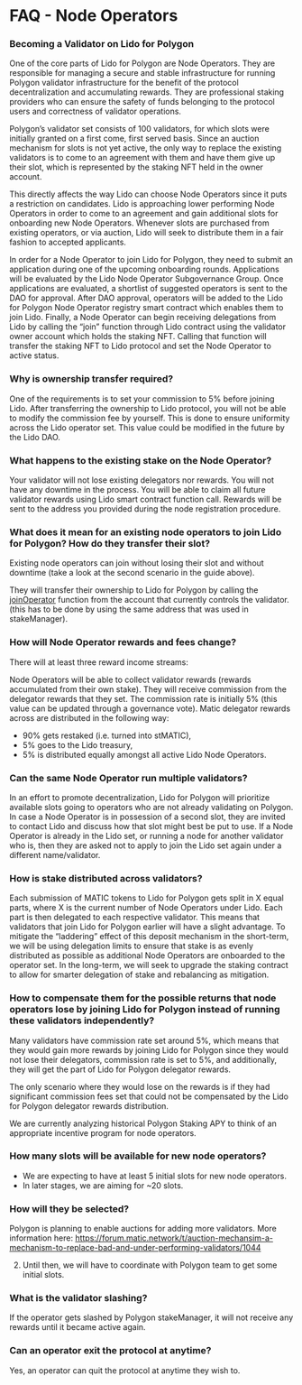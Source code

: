 # FAQ - Node Operators
<!--  -->

### Becoming a Validator on Lido for Polygon

One of the core parts of Lido for Polygon are Node Operators. They are responsible for managing a secure and stable infrastructure for running Polygon validator infrastructure for the benefit of the protocol decentralization and accumulating rewards. They are professional staking providers who can ensure the safety of funds belonging to the protocol users and correctness of validator operations.

Polygon’s validator set consists of 100 validators, for which slots were initially granted on a first come, first served basis. Since an auction mechanism for slots is not yet active, the only way to replace the existing validators is to come to an agreement with them and have them give up their slot, which is represented by the staking NFT held in the owner account.

This directly affects the way Lido can choose Node Operators since it puts a restriction on candidates. Lido is approaching lower performing Node Operators in order to come to an agreement and gain additional slots for onboarding new Node Operators. Whenever slots are purchased from existing operators, or via auction, Lido will seek to distribute them in a fair fashion to accepted applicants.

In order for a Node Operator to join Lido for Polygon, they need to submit an application during one of the upcoming onboarding rounds. Applications will be evaluated by the Lido Node Operator Subgovernance Group. Once applications are evaluated, a shortlist of suggested operators is sent to the DAO for approval. After DAO approval, operators will be added to the Lido for Polygon Node Operator registry smart contract which enables them to join Lido. Finally, a Node Operator can begin receiving delegations from Lido by calling the “join” function through Lido contract using the validator owner account which holds the staking NFT. Calling that function will transfer the staking NFT to Lido protocol and set the Node Operator to active status.

### Why is ownership transfer required?

One of the requirements is to set your commission to 5% before joining Lido. After transferring the ownership to Lido protocol, you will not be able to modify the commission fee by yourself. This is done to ensure uniformity across the Lido operator set. This value could be modified in the future by the Lido DAO.

### What happens to the existing stake on the Node Operator?

Your validator will not lose existing delegators nor rewards. You will not have any downtime in the process. You will be able to claim all future validator rewards using Lido smart contract function call. Rewards will be sent to the address you provided during the node registration procedure.

### What does it mean for an existing node operators to join Lido for Polygon? How do they transfer their slot?

Existing node operators can join without losing their slot and without downtime (take a look at the second scenario in the guide above). 

They will transfer their ownership to Lido for Polygon by calling the [joinOperator](./guides/node-operators.md) function from the account that currently controls the validator. (this has to be done by using the same address that was used in stakeManager).

### How will Node Operator rewards and fees change?

There will at least three reward income streams:

Node Operators will be able to collect validator rewards (rewards accumulated from their own stake).
They will receive commission from the delegator rewards that they set. The commission rate is initially 5% (this value can be updated through a governance vote).
Matic delegator rewards across are distributed in the following way:
- 90% gets restaked (i.e. turned into stMATIC),
- 5% goes to the Lido treasury,
- 5% is distributed equally amongst all active Lido Node Operators.

### Can the same Node Operator run multiple validators?

In an effort to promote decentralization, Lido for Polygon will prioritize available slots going to operators who are not already validating on Polygon. In case a Node Operator is in possession of a second slot, they are invited to contact Lido and discuss how that slot might best be put to use. If a Node Operator is already in the Lido set, or running a node for another validator who is, then they are asked not to apply to join the Lido set again under a different name/validator.

### How is stake distributed across validators?

Each submission of MATIC tokens to Lido for Polygon gets split in X equal parts, where X is the current number of Node Operators under Lido. Each part is then delegated to each respective validator. This means that validators that join Lido for Polygon earlier will have a slight advantage. To mitigate the “laddering” effect of this deposit mechanism in the short-term, we will be using delegation limits to ensure that stake is as evenly distributed as possible as additional Node Operators are onboarded to the operator set. In the long-term, we will seek to upgrade the staking contract to allow for smarter delegation of stake and rebalancing as mitigation.


### How to compensate them for the possible returns that node operators lose by joining Lido for Polygon instead of running these validators independently?

Many validators have commission rate set around 5%, which means that they would gain more rewards by joining Lido for Polygon since they would not lose their delegators, commission rate is set to 5%, and additionally, they will get the part of Lido for Polygon delegator rewards.
   
The only scenario where they would lose on the rewards is if they had significant commission fees set that could not be compensated by the Lido for Polygon delegator rewards distribution.
   
We are currently analyzing historical Polygon Staking APY to think of an appropriate incentive program for node operators.

### How many slots will be available for new node operators?

- We are expecting to have at least 5 initial slots for new node operators.
- In later stages, we are aiming for ~20 slots.

### How will they be selected?

Polygon is planning to enable auctions for adding more validators. More information here: https://forum.matic.network/t/auction-mechansim-a-mechanism-to-replace-bad-and-under-performing-validators/1044
   
   2. Until then, we will have to coordinate with Polygon team to get some initial slots.

### What is the validator slashing?

If the operator gets slashed by Polygon stakeManager, it will not receive any rewards until it became active again.

### Can an operator exit the protocol at anytime?

Yes, an operator can quit the protocol at anytime they wish to.
